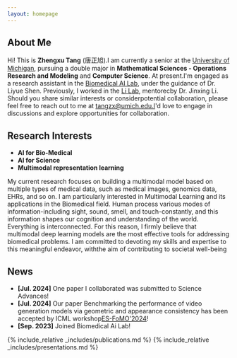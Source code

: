 ```yaml
---
layout: homepage
---
```


## About Me

Hi! This is **Zhengxu Tang** (唐正旭).I am currently a senior at the [University of Michigan](https://umich.edu), pursuing a double major in **Mathematical Sciences - Operations Research and Modeling** and **Computer Science**. At present.I'm engaged as a research assistant in the [Biomedical AI Lab](https://liyueshen.engin.umich.edu/), under the guidance of Dr. Liyue Shen. Previously, I worked in the [Li Lab](https://www.labli.net/), mentorecby Dr. Jinxing Li.
Should you share similar interests or considerpotential collaboration, please feel free to reach out to me at tangzx@umich.edu.I'd love to engage in discussions and explore opportunities for collaboration.

## Research Interests

- **AI for Bio-Medical** 
- **AI for Science**
- **Multimodal representation learning** 

My current research focuses on building a multimodal model based on multiple types of medical data, such as medical images, genomics data, EHRs, and so on. I am particularly interested in Multimodal Learning and its applications in the Biomedical field. Human process various modes of information-including sight, sound, smell, and touch-constantly, and this information shapes our cognition and understanding of the world. Everything is interconnected. For this reason, I firmly believe that multimodal deep learning models are the most effective tools for addressing biomedical problems. l am committed to devoting my skills and expertise to this meaningful endeavor, withthe aim of contributing to societal well-being

## News
- **[Jul. 2024]** One paper I collaborated was submitted to Science Advances!
- **[Jul. 2024]** Our paper Benchmarking the performance of video generation models via geometric and appearance consistency has been accepted by ICML workshop[ES-FoMO'2024](https://es-fomo.com/)!
- **[Sep. 2023]** Joined Biomedical Ai Lab!

{% include_relative _includes/publications.md %}
{% include_relative _includes/presentations.md %}

